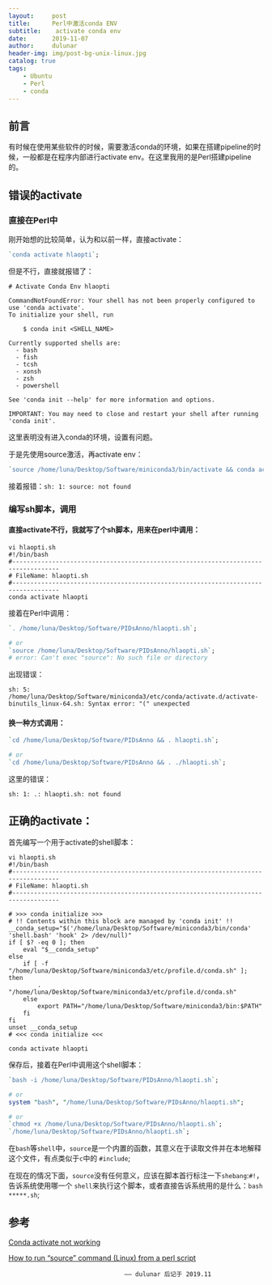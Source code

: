 ```yaml
---
layout:     post
title:      Perl中激活conda ENV
subtitle:    activate conda env
date:       2019-11-07
author:     dulunar
header-img: img/post-bg-unix-linux.jpg
catalog: true
tags:
    - Ubuntu
    - Perl
    - conda
---
```



## 前言
有时候在使用某些软件的时候，需要激活conda的环境，如果在搭建pipeline的时候，一般都是在程序内部进行activate env。在这里我用的是Perl搭建pipeline的。

## 错误的activate
### 直接在Perl中
刚开始想的比较简单，认为和以前一样，直接activate：
```perl
`conda activate hlaopti`;
```
但是不行，直接就报错了：
```shell
# Activate Conda Env hlaopti

CommandNotFoundError: Your shell has not been properly configured to use 'conda activate'.
To initialize your shell, run

    $ conda init <SHELL_NAME>

Currently supported shells are:
  - bash
  - fish
  - tcsh
  - xonsh
  - zsh
  - powershell

See 'conda init --help' for more information and options.

IMPORTANT: You may need to close and restart your shell after running 'conda init'.
```
这里表明没有进入conda的环境，设置有问题。

于是先使用source激活，再activate env：
```perl
`source /home/luna/Desktop/Software/miniconda3/bin/activate && conda activate hlaopti`;
```

接着报错：`sh: 1: source: not found`

### 编写sh脚本，调用
#### 直接activate不行，我就写了个sh脚本，用来在perl中调用：
```shell
vi hlaopti.sh
#!/bin/bash
#-----------------------------------------------------------------------------------
# FileName: hlaopti.sh
#-----------------------------------------------------------------------------------
conda activate hlaopti
```
接着在Perl中调用：
```perl
`. /home/luna/Desktop/Software/PIDsAnno/hlaopti.sh`;

# or
`source /home/luna/Desktop/Software/PIDsAnno/hlaopti.sh`;
# error: Can't exec "source": No such file or directory
```
出现错误：
```shell
sh: 5: /home/luna/Desktop/Software/miniconda3/etc/conda/activate.d/activate-binutils_linux-64.sh: Syntax error: "(" unexpected
```

#### 换一种方式调用：
```perl
`cd /home/luna/Desktop/Software/PIDsAnno && . hlaopti.sh`;

# or
`cd /home/luna/Desktop/Software/PIDsAnno && . ./hlaopti.sh`;
```
这里的错误：
```shell
sh: 1: .: hlaopti.sh: not found
```

## 正确的activate：
首先编写一个用于activate的shell脚本：
```shell
vi hlaopti.sh
#!/bin/bash
#-----------------------------------------------------------------------------------
# FileName: hlaopti.sh
#-----------------------------------------------------------------------------------

# >>> conda initialize >>>
# !! Contents within this block are managed by 'conda init' !!
__conda_setup="$('/home/luna/Desktop/Software/miniconda3/bin/conda' 'shell.bash' 'hook' 2> /dev/null)"
if [ $? -eq 0 ]; then
    eval "$__conda_setup"
else
    if [ -f "/home/luna/Desktop/Software/miniconda3/etc/profile.d/conda.sh" ]; then
        . "/home/luna/Desktop/Software/miniconda3/etc/profile.d/conda.sh"
    else
        export PATH="/home/luna/Desktop/Software/miniconda3/bin:$PATH"
    fi
fi
unset __conda_setup
# <<< conda initialize <<<

conda activate hlaopti
```

保存后，接着在Perl中调用这个shell脚本：
```perl
`bash -i /home/luna/Desktop/Software/PIDsAnno/hlaopti.sh`;

# or
system "bash", "/home/luna/Desktop/Software/PIDsAnno/hlaopti.sh";

# or
`chmod +x /home/luna/Desktop/Software/PIDsAnno/hlaopti.sh`;
`/home/luna/Desktop/Software/PIDsAnno/hlaopti.sh`;
```

在`bash`等`shell`中，`source`是一个内置的函数，其意义在于读取文件并在本地解释这个文件，有点类似于`c`中的 `#include`;

在现在的情况下面，`source`没有任何意义，应该在脚本首行标注一下`shebang`:`#!`，告诉系统使用哪一个 `shell`来执行这个脚本，或者直接告诉系统用的是什么：`bash *****.sh`;


## 参考
[Conda activate not working][1]

[How to run “source” command (Linux) from a perl script][2]

[1]: https://stackoverflow.com/questions/47246350/conda-activate-not-working
[2]: https://stackoverflow.com/questions/33781557/how-to-run-source-command-linux-from-a-perl-script

									—— dulunar 后记于 2019.11
